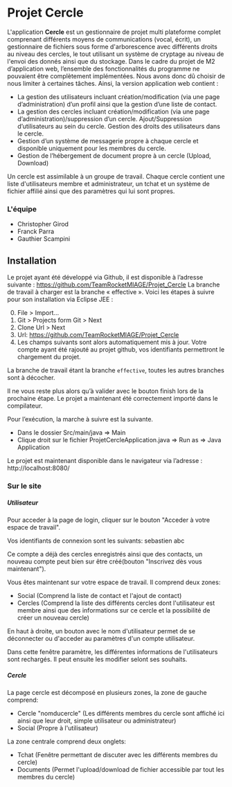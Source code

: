 Projet Cercle
=============

L'application <b>Cercle</b> est un gestionnaire de projet multi plateforme complet comprenant différents moyens de communications (vocal, écrit), un gestionnaire de fichiers sous forme d'arborescence avec différents droits au niveau des cercles, le tout utilisant un système de cryptage au niveau de l'envoi des donnés ainsi que du stockage.
Dans le cadre du projet de M2 d’application web, l’ensemble des fonctionnalités du programme ne pouvaient être complètement implémentées. Nous avons donc dû choisir de nous limiter à certaines tâches. 
Ainsi, la version application web contient :

-	La gestion des utilisateurs incluant création/modification (via une page d’administration) d’un profil ainsi que la gestion d’une liste de contact.
-	La gestion des cercles incluant création/modification (via une page d’administration)/suppression d’un cercle. Ajout/Suppression d’utilisateurs au sein du cercle. Gestion des droits des utilisateurs dans le cercle.
-	Gestion d’un système de messagerie propre à chaque cercle et disponible uniquement pour les membres du cercle.
-	Gestion de l’hébergement de document propre à un cercle (Upload, Download)

Un cercle est assimilable à un groupe de travail. Chaque cercle contient une liste d'utilisateurs membre et administrateur, un tchat et un système de fichier affilié ainsi que des paramètres qui lui sont propres.

### L'équipe

- Christopher Girod
- Franck Parra
- Gauthier Scampini


Installation
--------------

Le projet ayant été développé via Github, il est disponible à l’adresse suivante :
https://github.com/TeamRocketMIAGE/Projet_Cercle
La branche de travail à charger est la branche « effective ».
Voici les étapes à suivre pour son installation via Eclipse JEE :

0. File > Import…
0. Git > Projects form Git > Next
0. Clone Url > Next
0. Url: https://github.com/TeamRocketMIAGE/Projet_Cercle
0. Les champs suivants sont alors automatiquement mis à jour. Votre compte ayant été rajouté au projet github, vos identifiants permettront le chargement du projet.

La branche de travail étant la branche `effective`, toutes les autres branches sont à décocher. 

Il ne vous reste plus alors qu’à valider avec le bouton finish lors de la prochaine étape.
Le projet a maintenant été correctement importé dans le compilateur.

Pour l’exécution, la marche à suivre est la suivante.
- Dans le dossier Src/main/java => Main 
- Clique droit sur le fichier ProjetCercleApplication.java => Run as => Java Application

Le projet est maintenant disponible dans le navigateur via l’adresse :
http://localhost:8080/

### Sur le site

##### Utilisateur

Pour acceder à la page de login, cliquer sur le bouton "Acceder à votre espace de travail".

Vos identifiants de connexion sont les suivants:
sebastien
abc

Ce compte a déjà des cercles enregistrés ainsi que des contacts, un nouveau compte peut bien sur être créé(bouton "Inscrivez dès vous maintenant").

Vous êtes maintenant sur votre espace de travail. Il comprend deux zones:
- Social (Comprend la liste de contact et l'ajout de contact)
- Cercles (Comprend la liste des différents cercles dont l'utilisateur est membre ainsi que des informations sur ce cercle et la possibilité de créer un nouveau cercle)

En haut à droite, un bouton avec le nom d'utilisateur permet de se déconnecter ou d'acceder au paramètres d'un compte utilisateur.

Dans cette fenêtre paramètre, les différentes informations de l'utilisateurs sont rechargés. Il peut ensuite les modifier selont ses souhaits.

##### Cercle

La page cercle est décomposé en plusieurs zones, la zone de gauche comprend:
- Cercle "nomducercle" (Les différents membres du cercle sont affiché ici ainsi que leur droit, simple utilisateur ou administrateur)
- Social (Propre à l'utilisateur)

La zone centrale comprend deux onglets:
- Tchat (Fenêtre permettant de discuter avec les différents membres du cercle)
- Documents (Permet l'upload/download de fichier accessible par tout les membres du cercle)


